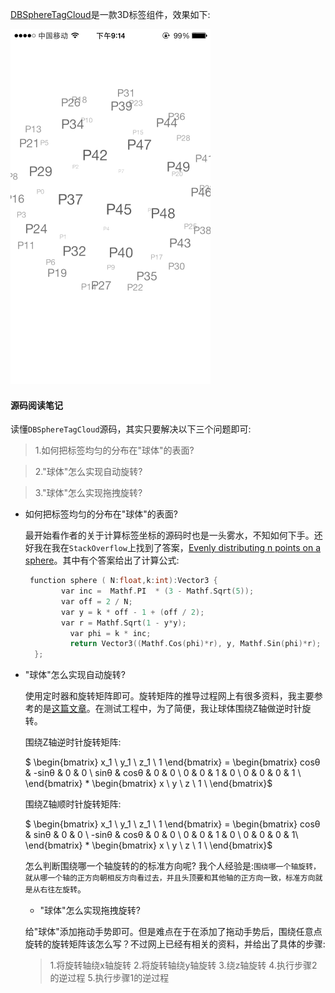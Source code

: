 [DBSphereTagCloud](https://github.com/dongxinb/DBSphereTagCloud)是一款3D标签组件，效果如下:

![效果图](./SCREENSHOT.gif)

#### 源码阅读笔记

读懂`DBSphereTagCloud`源码，其实只要解决以下三个问题即可:

 >1.如何把标签均匀的分布在"球体"的表面?
 
 >2."球体"怎么实现自动旋转?
 
 >3."球体"怎么实现拖拽旋转?

- 如何把标签均匀的分布在"球体"的表面?

  最开始看作者的关于计算标签坐标的源码时也是一头雾水，不知如何下手。还好我在我在`StackOverflow`上找到了答案，[Evenly distributing n points on a sphere](https://stackoverflow.com/questions/9600801/evenly-distributing-n-points-on-a-sphere/26127012#26127012)。其中有个答案给出了计算公式:
  
  ``` c
   function sphere ( N:float,k:int):Vector3 {
          var inc =  Mathf.PI  * (3 - Mathf.Sqrt(5));
          var off = 2 / N;
          var y = k * off - 1 + (off / 2);
          var r = Mathf.Sqrt(1 - y*y);
            var phi = k * inc;
            return Vector3((Mathf.Cos(phi)*r), y, Mathf.Sin(phi)*r); 
    };
  ```
 
 - "球体"怎么实现自动旋转?

   使用定时器和旋转矩阵即可。旋转矩阵的推导过程网上有很多资料，我主要参考的是[这篇文章](https://blog.csdn.net/csxiaoshui/article/details/65446125)。在测试工程中，为了简便，我让球体围绕Z轴做逆时针旋转。
  
   围绕Z轴逆时针旋转矩阵:
  
    $ \begin{bmatrix} x_1 \\ y_1  \\ z_1 \\ 1 \end{bmatrix} = \begin{bmatrix} cosθ & -sinθ & 0 & 0 \\ sinθ & cosθ & 0 & 0 \\ 0 & 0 & 1 & 0 \\ 0 & 0 & 0 & 1 \\ \end{bmatrix}  * \begin{bmatrix} x \\ y \\ z \\ 1 \\ \end{bmatrix}$
  
   围绕Z轴顺时针旋转矩阵: 
 
    $ \begin{bmatrix} x_1 \\ y_1  \\ z_1 \\ 1 \end{bmatrix} = \begin{bmatrix} cosθ & sinθ & 0 & 0 \\ -sinθ & cosθ & 0 & 0 \\ 0 & 0 & 1 & 0 \\ 0 & 0 & 0 & 1\\ \end{bmatrix}  * \begin{bmatrix} x \\ y \\ z \\ 1 \\ \end{bmatrix}$

    怎么判断围绕哪一个轴旋转的的标准方向呢? 我个人经验是:`围绕哪一个轴旋转，就从哪一个轴的正方向朝相反方向看过去，并且头顶要和其他轴的正方向一致，标准方向就是从右往左旋转`。
    
    - "球体"怎么实现拖拽旋转?

   给"球体"添加拖动手势即可。但是难点在于在添加了拖动手势后，围绕任意点旋转的旋转矩阵该怎么写？不过网上已经有相关的资料，并给出了具体的步骤:
   >  1.将旋转轴绕x轴旋转
   2.将旋转轴绕y轴旋转
   3.绕z轴旋转
   4.执行步骤2的逆过程
   5.执行步骤1的逆过程


